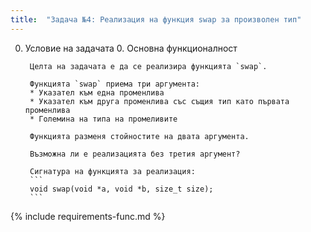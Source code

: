 ```yaml
---
title:  "Задача №4: Реализация на функция swap за произволен тип"
---
```

0. Условие на задачата
    0. Основна функционалност

        Целта на задачата е да се реализира функцията `swap`.
        
        Функцията `swap` приема три аргумента:
        * Указател към една променлива
        * Указател към друга променлива със същия тип като първата променлива
        * Големина на типа на промеливите

        Функцията разменя стойностите на двата аргумента.

        Възможна ли е реализацията без третия аргумент?

        Сигнатура на функцията за реализация:
        ```
        void swap(void *a, void *b, size_t size);
        ```

{% include requirements-func.md %}
